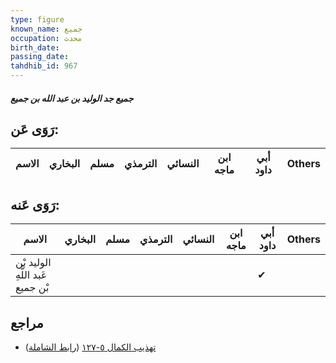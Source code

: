 ```yaml
---
type: figure
known_name: جميع
occupation: محدث
birth_date:
passing_date:
tahdhib_id: 967
---
```

##### جميع جد الوليد بن عبد الله بن جميع

## رَوَى عَن:
| الاسم | البخاري | مسلم | الترمذي | النسائي | ابن ماجه | أبي داود | Others |
| ----- | ------- | ---- | ------- | ------- | -------- | -------- | ------ |
## رَوَى عَنه:
| الاسم                            | البخاري | مسلم | الترمذي | النسائي | ابن ماجه | أبي داود | Others |
| -------------------------------- | ------- | ---- | ------- | ------- | -------- | -------- | ------ |
| الوليد بْن عَبد اللَّهِ بْن جميع |         |      |         |         |          | ✔        |        |
## مراجع
- [تهذيب الكمال ٥-١٢٧](obsidian://open?vault=Tahdhib-al-Kamal&file=Figures/٩٦٧-جميع%20جد%20الوليد%20بن%20عبد%20الله%20بن%20جميع) ([رابط الشاملة](https://shamela.ws/book/3722/2205))